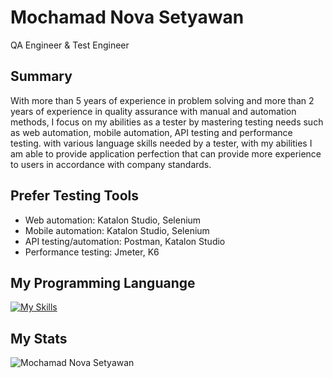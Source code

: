# Mochamad Nova Setyawan 
QA Engineer & Test Engineer
## Summary
With more than 5 years of experience in problem solving and more than 2 years of experience in quality assurance with manual and automation methods, I focus on my abilities as a tester by mastering testing needs such as web automation, mobile automation, API testing and performance testing. with various language skills needed by a tester, with my abilities I am able to provide application perfection that can provide more experience to users in accordance with company standards.

## Prefer Testing Tools
- Web automation: Katalon Studio, Selenium
- Mobile automation: Katalon Studio, Selenium
- API testing/automation: Postman, Katalon Studio
- Performance testing: Jmeter, K6

## My Programming Languange
[![My Skills](https://skillicons.dev/icons?i=js,java,py)](https://skillicons.dev)

## My Stats


![Mochamad Nova Setyawan](https://github-readme-stats.vercel.app/api?username=MochamadNovaSetyawan&show_icons=true&theme=transparent)

